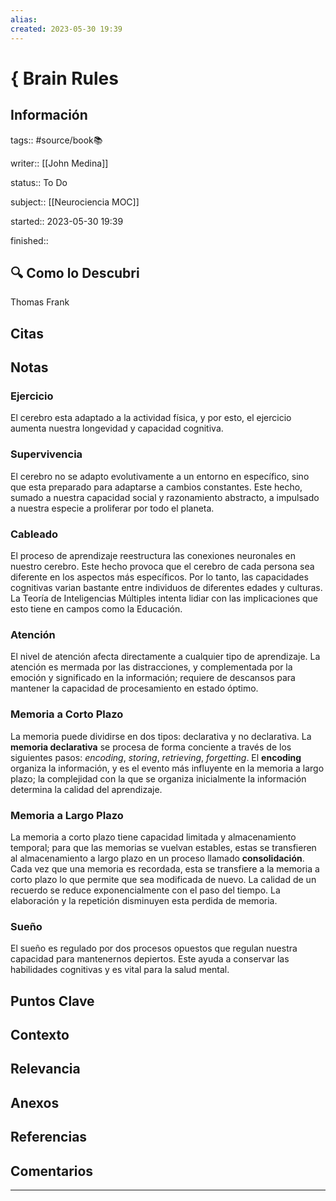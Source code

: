 ```yaml
---
alias: 
created: 2023-05-30 19:39
---
```

# { Brain Rules
## Información
tags:: #source/book📚 

writer:: [[John Medina]]

status:: To Do

subject:: [[Neurociencia MOC]]

started:: 2023-05-30 19:39

finished::

## 🔍 Como lo Descubri
Thomas Frank

## Citas

## Notas
### Ejercicio
El cerebro esta adaptado a la actividad física, y por esto, el ejercicio aumenta nuestra longevidad y capacidad cognitiva.

### Supervivencia
El cerebro no se adapto evolutivamente a un entorno en específico, sino que esta preparado  para adaptarse a cambios constantes. Este hecho, sumado a nuestra capacidad social y razonamiento abstracto, a impulsado a nuestra especie a proliferar por todo el planeta.

### Cableado
El proceso de aprendizaje reestructura las conexiones neuronales en nuestro cerebro. Este hecho provoca que el cerebro de cada persona sea diferente en los aspectos más específicos. Por lo tanto, las capacidades cognitivas varian bastante entre individuos de diferentes edades y culturas. La Teoría de Inteligencias Múltiples intenta lidiar con las implicaciones que esto tiene en campos como la Educación.

### Atención
El nivel de atención afecta directamente a cualquier tipo de aprendizaje. La atención es mermada por las distracciones, y complementada por la emoción y significado en la información; requiere de descansos para mantener la capacidad de procesamiento en estado óptimo.

### Memoria a Corto Plazo
La memoria puede dividirse en dos tipos: declarativa y no declarativa. La **memoria declarativa** se procesa de forma conciente a través de los siguientes pasos: *encoding*, *storing*, *retrieving*, *forgetting*. El **encoding** organiza la información, y es el evento más influyente en la memoria a largo plazo; la complejidad con la que se organiza inicialmente la información determina la calidad del aprendizaje.

### Memoria a Largo Plazo
La memoria a corto plazo tiene capacidad limitada y almacenamiento temporal; para que las memorias se vuelvan estables, estas se transfieren al almacenamiento a largo plazo en un proceso llamado **consolidación**. Cada vez que una memoria es recordada, esta se transfiere a la memoria a corto plazo lo que permite que sea modificada de nuevo. La calidad de un recuerdo se reduce exponencialmente con el paso del tiempo. La elaboración y la repetición disminuyen esta perdida de memoria.

### Sueño
El sueño es regulado por dos procesos opuestos que regulan nuestra capacidad para mantenernos depiertos. Este ayuda a conservar las habilidades cognitivas y es vital para la salud mental.

## Puntos Clave

## Contexto

## Relevancia

## Anexos

## Referencias

## Comentarios
___

